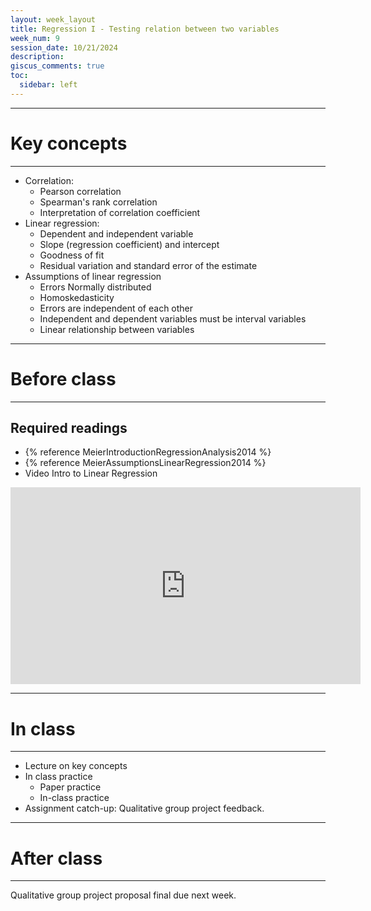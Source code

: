 ```yaml
---
layout: week_layout
title: Regression I - Testing relation between two variables
week_num: 9
session_date: 10/21/2024
description:
giscus_comments: true
toc:
  sidebar: left
---
```


<!-- 
due: <a href="https://amgps.jima.me/assignments/#4-replication-project">Replication plan presentation (5 pts)</a>
 -->

---
# Key concepts
---

- Correlation:
  - Pearson correlation
  - Spearman's rank correlation
  - Interpretation of correlation coefficient
- Linear regression:
  - Dependent and independent variable
  - Slope (regression coefficient) and intercept
  - Goodness of fit
  - Residual variation and standard error of the estimate
- Assumptions of linear regression
   - Errors Normally distributed
   - Homoskedasticity
   - Errors are independent of each other
   - Independent and dependent variables must be interval variables
   - Linear relationship between variables

---
# Before class
---

## Required readings

- {% reference MeierIntroductionRegressionAnalysis2014 %}
- {% reference MeierAssumptionsLinearRegression2014 %}
- Video Intro to Linear Regression

<iframe width="560" height="315" src="https://www.youtube.com/embed/LTqFq9wtcdI" title="YouTube video player" frameborder="0" allow="accelerometer; autoplay; clipboard-write; encrypted-media; gyroscope; picture-in-picture" allowfullscreen></iframe>

<!-- ## Recommended readings

- {% reference BaileyRealstatsusing2016 %}, Chapter 1,Intro, 1.1 & 1.2 - Chapter 3, Intro 3.1, 3.2, 3.3, 3.7 & 3.8
- {% reference WonnacottIntroductorystatistics1990 %}, Chapters 11.1, 11.2 - Chapter 12 & Chapter 15.1, 15.2 
- {% reference HamermeshBeautyclassroominstructors2005 %}  -->

---
# In class
---

- Lecture on key concepts
- In class practice
	- Paper practice
	- In-class practice
- Assignment catch-up: Qualitative group project feedback.

---
# After class
---

Qualitative group project proposal final due next week.